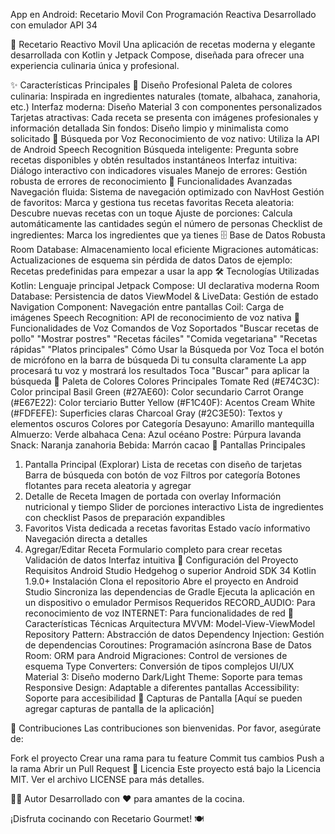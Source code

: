 App en Android: Recetario Movil Con Programación Reactiva
Desarrollado con emulador API 34

🍳 Recetario Reactivo Movil
Una aplicación de recetas moderna y elegante desarrollada con Kotlin y Jetpack Compose, diseñada para ofrecer una experiencia culinaria única y profesional.

✨ Características Principales
🎨 Diseño Profesional
Paleta de colores culinaria: Inspirada en ingredientes naturales (tomate, albahaca, zanahoria, etc.)
Interfaz moderna: Diseño Material 3 con componentes personalizados
Tarjetas atractivas: Cada receta se presenta con imágenes profesionales y información detallada
Sin fondos: Diseño limpio y minimalista como solicitado
🎤 Búsqueda por Voz
Reconocimiento de voz nativo: Utiliza la API de Android Speech Recognition
Búsqueda inteligente: Pregunta sobre recetas disponibles y obtén resultados instantáneos
Interfaz intuitiva: Diálogo interactivo con indicadores visuales
Manejo de errores: Gestión robusta de errores de reconocimiento
📱 Funcionalidades Avanzadas
Navegación fluida: Sistema de navegación optimizado con NavHost
Gestión de favoritos: Marca y gestiona tus recetas favoritas
Receta aleatoria: Descubre nuevas recetas con un toque
Ajuste de porciones: Calcula automáticamente las cantidades según el número de personas
Checklist de ingredientes: Marca los ingredientes que ya tienes
🗄️ Base de Datos Robusta
Room Database: Almacenamiento local eficiente
Migraciones automáticas: Actualizaciones de esquema sin pérdida de datos
Datos de ejemplo: Recetas predefinidas para empezar a usar la app
🛠️ Tecnologías Utilizadas
Kotlin: Lenguaje principal
Jetpack Compose: UI declarativa moderna
Room Database: Persistencia de datos
ViewModel & LiveData: Gestión de estado
Navigation Component: Navegación entre pantallas
Coil: Carga de imágenes
Speech Recognition: API de reconocimiento de voz nativa
🎯 Funcionalidades de Voz
Comandos de Voz Soportados
"Buscar recetas de pollo"
"Mostrar postres"
"Recetas fáciles"
"Comida vegetariana"
"Recetas rápidas"
"Platos principales"
Cómo Usar la Búsqueda por Voz
Toca el botón de micrófono en la barra de búsqueda
Di tu consulta claramente
La app procesará tu voz y mostrará los resultados
Toca "Buscar" para aplicar la búsqueda
🎨 Paleta de Colores
Colores Principales
Tomate Red (#E74C3C): Color principal
Basil Green (#27AE60): Color secundario
Carrot Orange (#E67E22): Color terciario
Butter Yellow (#F1C40F): Acentos
Cream White (#FDFEFE): Superficies claras
Charcoal Gray (#2C3E50): Textos y elementos oscuros
Colores por Categoría
Desayuno: Amarillo mantequilla
Almuerzo: Verde albahaca
Cena: Azul océano
Postre: Púrpura lavanda
Snack: Naranja zanahoria
Bebida: Marrón cacao
📱 Pantallas Principales
1. Pantalla Principal (Explorar)
Lista de recetas con diseño de tarjetas
Barra de búsqueda con botón de voz
Filtros por categoría
Botones flotantes para receta aleatoria y agregar
2. Detalle de Receta
Imagen de portada con overlay
Información nutricional y tiempo
Slider de porciones interactivo
Lista de ingredientes con checklist
Pasos de preparación expandibles
3. Favoritos
Vista dedicada a recetas favoritas
Estado vacío informativo
Navegación directa a detalles
4. Agregar/Editar Receta
Formulario completo para crear recetas
Validación de datos
Interfaz intuitiva
🔧 Configuración del Proyecto
Requisitos
Android Studio Hedgehog o superior
Android SDK 34
Kotlin 1.9.0+
Instalación
Clona el repositorio
Abre el proyecto en Android Studio
Sincroniza las dependencias de Gradle
Ejecuta la aplicación en un dispositivo o emulador
Permisos Requeridos
RECORD_AUDIO: Para reconocimiento de voz
INTERNET: Para funcionalidades de red
🚀 Características Técnicas
Arquitectura
MVVM: Model-View-ViewModel
Repository Pattern: Abstracción de datos
Dependency Injection: Gestión de dependencias
Coroutines: Programación asíncrona
Base de Datos
Room: ORM para Android
Migraciones: Control de versiones de esquema
Type Converters: Conversión de tipos complejos
UI/UX
Material 3: Diseño moderno
Dark/Light Theme: Soporte para temas
Responsive Design: Adaptable a diferentes pantallas
Accessibility: Soporte para accesibilidad
📸 Capturas de Pantalla
[Aquí se pueden agregar capturas de pantalla de la aplicación]

🤝 Contribuciones
Las contribuciones son bienvenidas. Por favor, asegúrate de:

Fork el proyecto
Crear una rama para tu feature
Commit tus cambios
Push a la rama
Abrir un Pull Request
📄 Licencia
Este proyecto está bajo la Licencia MIT. Ver el archivo LICENSE para más detalles.

👨‍🍳 Autor
Desarrollado con ❤️ para amantes de la cocina.

¡Disfruta cocinando con Recetario Gourmet! 🍽️
